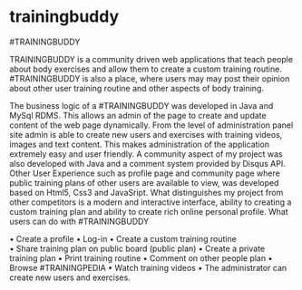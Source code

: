 trainingbuddy
=============

#TRAININGBUDDY

TRAININGBUDDY is a community driven web applications that teach people about body exercises and allow them to create a custom training routine. #TRAININGBUDDY  is also a place, where users may may post their opinion about other user training routine and other aspects of body training. 

The business logic of a #TRAININGBUDDY was developed in Java and MySql RDMS. This allows an admin of the page to create and update content of the web page dynamically. From the level of administration panel site admin is able to create new users and exercises with training videos, images and text content.  This makes administration of the application extremely easy and user friendly.
A community aspect of my project was also developed with Java and a comment system provided by Disqus API. Other User Experience such as profile page and community page where public training plans of other users are available to view, was developed based on Html5, Css3 and JavaSript. 
What distinguishes my project from other competitors is a modern and interactive interface, ability to creating a custom training plan and ability to create rich online personal profile. 
What users can do with #TRAININGBUDDY

•	Create a profile 
•	Log-in 
•	Create a custom training routine  
•	Share training plan on public board (public plan)
•	Create a private training plan 
•	Print training routine
•	Comment on other people plan 
•	Browse #TRAININGPEDIA 
•	Watch training videos 
•	The administrator can create new users and exercises. 

